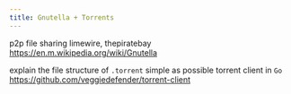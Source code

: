 ```yaml
---
title: Gnutella + Torrents
---
```


p2p file sharing
limewire, thepiratebay
<https://en.m.wikipedia.org/wiki/Gnutella>

explain the file structure of `.torrent`
simple as possible torrent client in `Go`
<https://github.com/veggiedefender/torrent-client>
